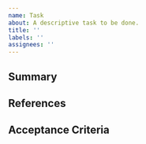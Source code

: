 ```yaml
---
name: Task
about: A descriptive task to be done.
title: ''
labels: ''
assignees: ''
---
```


## Summary

<!-- A brief description of the task. -->

## References

<!-- Add helpful links, design, demo site, documents links, etc. -->

## Acceptance Criteria

<!--
Possibly a checklist of items that need to be worked on.
Example:
- [ ] Fix incorrect meta key value for the Contact block.
- [ ] Fix footer button alignment issue.
-->
